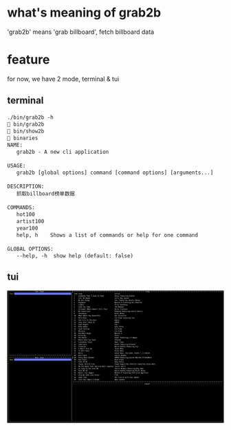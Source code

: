 # what's meaning of grab2b

'grab2b' means 'grab billboard', fetch billboard data

# feature

for now, we have 2 mode, terminal & tui


## terminal 

```
./bin/grab2b -h
🔞 bin/grab2b
🔞 bin/show2b
🔞 binaries
NAME:
   grab2b - A new cli application

USAGE:
   grab2b [global options] command [command options] [arguments...]

DESCRIPTION:
   抓取billboard榜单数据

COMMANDS:
   hot100
   artist100
   year100
   help, h    Shows a list of commands or help for one command

GLOBAL OPTIONS:
   --help, -h  show help (default: false)
```


## tui

![](/img/screenshot.png)